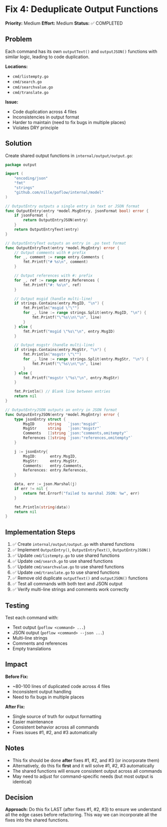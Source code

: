 # Fix 4: Deduplicate Output Functions

**Priority:** Medium
**Effort:** Medium
**Status:** ✅ COMPLETED

## Problem

Each command has its own `outputText()` and `outputJSON()` functions with similar logic, leading to code duplication.

**Locations:**
- `cmd/listempty.go`
- `cmd/search.go`
- `cmd/searchvalue.go`
- `cmd/translate.go`

**Issue:**
- Code duplication across 4 files
- Inconsistencies in output format
- Harder to maintain (need to fix bugs in multiple places)
- Violates DRY principle

## Solution

Create shared output functions in `internal/output/output.go`:

```go
package output

import (
    "encoding/json"
    "fmt"
    "strings"
    "github.com/nille/poflow/internal/model"
)

// OutputEntry outputs a single entry in text or JSON format
func OutputEntry(entry *model.MsgEntry, jsonFormat bool) error {
    if jsonFormat {
        return OutputEntryJSON(entry)
    }
    return OutputEntryText(entry)
}

// OutputEntryText outputs an entry in .po text format
func OutputEntryText(entry *model.MsgEntry) error {
    // Output comments with # prefix
    for _, comment := range entry.Comments {
        fmt.Printf("# %s\n", comment)
    }

    // Output references with #: prefix
    for _, ref := range entry.References {
        fmt.Printf("#: %s\n", ref)
    }

    // Output msgid (handle multi-line)
    if strings.Contains(entry.MsgID, "\n") {
        fmt.Println("msgid \"\"")
        for _, line := range strings.Split(entry.MsgID, "\n") {
            fmt.Printf("\"%s\\n\"\n", line)
        }
    } else {
        fmt.Printf("msgid \"%s\"\n", entry.MsgID)
    }

    // Output msgstr (handle multi-line)
    if strings.Contains(entry.MsgStr, "\n") {
        fmt.Println("msgstr \"\"")
        for _, line := range strings.Split(entry.MsgStr, "\n") {
            fmt.Printf("\"%s\\n\"\n", line)
        }
    } else {
        fmt.Printf("msgstr \"%s\"\n", entry.MsgStr)
    }

    fmt.Println() // Blank line between entries
    return nil
}

// OutputEntryJSON outputs an entry in JSON format
func OutputEntryJSON(entry *model.MsgEntry) error {
    type jsonEntry struct {
        MsgID      string   `json:"msgid"`
        MsgStr     string   `json:"msgstr"`
        Comments   []string `json:"comments,omitempty"`
        References []string `json:"references,omitempty"`
    }

    j := jsonEntry{
        MsgID:      entry.MsgID,
        MsgStr:     entry.MsgStr,
        Comments:   entry.Comments,
        References: entry.References,
    }

    data, err := json.Marshal(j)
    if err != nil {
        return fmt.Errorf("failed to marshal JSON: %w", err)
    }

    fmt.Println(string(data))
    return nil
}
```

## Implementation Steps

1. ✅ Create `internal/output/output.go` with shared functions
2. ✅ Implement `OutputEntry()`, `OutputEntryText()`, `OutputEntryJSON()`
3. ✅ Update `cmd/listempty.go` to use shared functions
4. ✅ Update `cmd/search.go` to use shared functions
5. ✅ Update `cmd/searchvalue.go` to use shared functions
6. ✅ Update `cmd/translate.go` to use shared functions
7. ✅ Remove old duplicate `outputText()` and `outputJSON()` functions
8. ✅ Test all commands with both text and JSON output
9. ✅ Verify multi-line strings and comments work correctly

## Testing

Test each command with:
- Text output (`poflow <command> ...`)
- JSON output (`poflow <command> --json ...`)
- Multi-line strings
- Comments and references
- Empty translations

## Impact

**Before Fix:**
- ~80-100 lines of duplicated code across 4 files
- Inconsistent output handling
- Need to fix bugs in multiple places

**After Fix:**
- Single source of truth for output formatting
- Easier maintenance
- Consistent behavior across all commands
- Fixes issues #1, #2, and #3 automatically

## Notes

- This fix should be done **after** fixes #1, #2, and #3 (or incorporate them)
- Alternatively, do this fix **first** and it will solve #1, #2, #3 automatically
- The shared functions will ensure consistent output across all commands
- May need to adjust for command-specific needs (but most output is identical)

## Decision

**Approach:** Do this fix LAST (after fixes #1, #2, #3) to ensure we understand all the edge cases before refactoring. This way we can incorporate all the fixes into the shared functions.
